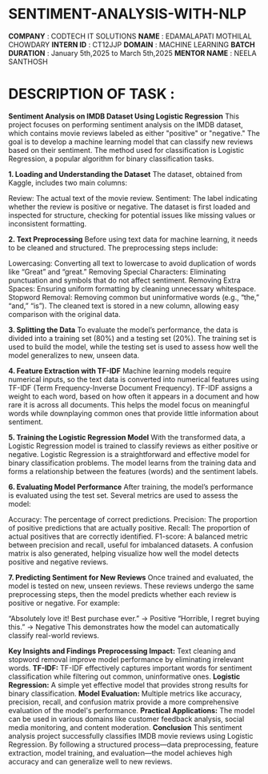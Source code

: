 # SENTIMENT-ANALYSIS-WITH-NLP
**COMPANY**        : CODTECH IT SOLUTIONS
**NAME**           : EDAMALAPATI MOTHILAL CHOWDARY
**INTERN ID**      : CT12JJP
**DOMAIN**         : MACHINE LEARNING
**BATCH DURATION** : January 5th,2025 to March 5th,2025
**MENTOR NAME**    : NEELA SANTHOSH

# DESCRIPTION OF TASK :
**Sentiment Analysis on IMDB Dataset Using Logistic Regression**
    This project focuses on performing sentiment analysis on the IMDB dataset, which contains movie reviews labeled as either "positive" or "negative." The goal is to develop a machine learning model that can classify new reviews based on their sentiment. The method used for classification is Logistic Regression, a popular algorithm for binary classification tasks.

**1. Loading and Understanding the Dataset**
The dataset, obtained from Kaggle, includes two main columns:

Review: The actual text of the movie review.
Sentiment: The label indicating whether the review is positive or negative.
The dataset is first loaded and inspected for structure, checking for potential issues like missing values or inconsistent formatting.

**2. Text Preprocessing**
Before using text data for machine learning, it needs to be cleaned and structured. The preprocessing steps include:

Lowercasing: Converting all text to lowercase to avoid duplication of words like “Great” and “great.”
Removing Special Characters: Eliminating punctuation and symbols that do not affect sentiment.
Removing Extra Spaces: Ensuring uniform formatting by cleaning unnecessary whitespace.
Stopword Removal: Removing common but uninformative words (e.g., “the,” “and,” “is”).
The cleaned text is stored in a new column, allowing easy comparison with the original data.

**3. Splitting the Data**
To evaluate the model’s performance, the data is divided into a training set (80%) and a testing set (20%). The training set is used to build the model, while the testing set is used to assess how well the model generalizes to new, unseen data.

**4. Feature Extraction with TF-IDF**
Machine learning models require numerical inputs, so the text data is converted into numerical features using TF-IDF (Term Frequency-Inverse Document Frequency). TF-IDF assigns a weight to each word, based on how often it appears in a document and how rare it is across all documents. This helps the model focus on meaningful words while downplaying common ones that provide little information about sentiment.

**5. Training the Logistic Regression Model**
With the transformed data, a Logistic Regression model is trained to classify reviews as either positive or negative. Logistic Regression is a straightforward and effective model for binary classification problems. The model learns from the training data and forms a relationship between the features (words) and the sentiment labels.

**6. Evaluating Model Performance**
After training, the model’s performance is evaluated using the test set. Several metrics are used to assess the model:

Accuracy: The percentage of correct predictions.
Precision: The proportion of positive predictions that are actually positive.
Recall: The proportion of actual positives that are correctly identified.
F1-score: A balanced metric between precision and recall, useful for imbalanced datasets.
A confusion matrix is also generated, helping visualize how well the model detects positive and negative reviews.

**7. Predicting Sentiment for New Reviews**
Once trained and evaluated, the model is tested on new, unseen reviews. These reviews undergo the same preprocessing steps, then the model predicts whether each review is positive or negative. For example:

“Absolutely love it! Best purchase ever.” → Positive
“Horrible, I regret buying this.” → Negative
This demonstrates how the model can automatically classify real-world reviews.

**Key Insights and Findings**
**Preprocessing Impact:** Text cleaning and stopword removal improve model performance by eliminating irrelevant words.
**TF-IDF:** TF-IDF effectively captures important words for sentiment classification while filtering out common, uninformative ones.
**Logistic Regression:** A simple yet effective model that provides strong results for binary classification.
**Model Evaluation:** Multiple metrics like accuracy, precision, recall, and confusion matrix provide a more comprehensive evaluation of the model's performance.
**Practical Applications:** The model can be used in various domains like customer feedback analysis, social media monitoring, and content moderation.
**Conclusion**
    This sentiment analysis project successfully classifies IMDB movie reviews using Logistic Regression. By following a structured process—data preprocessing, feature extraction, model training, and evaluation—the model achieves high accuracy and can generalize well to new reviews. 
